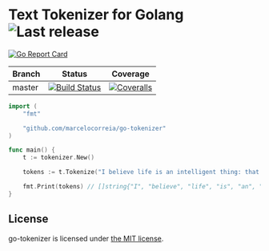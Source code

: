 Text Tokenizer for Golang ![Last release](https://img.shields.io/github/release/euskadi31/go-tokenizer.svg)
==========================

[![Go Report Card](https://goreportcard.com/badge/github.com/euskadi31/go-tokenizer)](https://goreportcard.com/report/github.com/euskadi31/go-tokenizer)

| Branch  | Status | Coverage |
|---------|--------|----------|
| master  | [![Build Status](https://img.shields.io/travis/euskadi31/go-tokenizer/master.svg)](https://travis-ci.org/euskadi31/go-tokenizer) | [![Coveralls](https://img.shields.io/coveralls/euskadi31/go-tokenizer/master.svg)](https://coveralls.io/github/euskadi31/go-tokenizer?branch=master) |


~~~go
import (
    "fmt"

    "github.com/marcelocorreia/go-tokenizer"
)

func main() {
    t := tokenizer.New()

    tokens := t.Tokenize("I believe life is an intelligent thing: that things aren't random.")

    fmt.Print(tokens) // []string{"I", "believe", "life", "is", "an", "intelligent", "thing", "that", "things", "aren't", "random"}
}

~~~

## License

go-tokenizer is licensed under [the MIT license](LICENSE.md).
